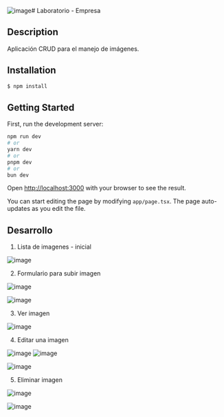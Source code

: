 ![image](https://github.com/user-attachments/assets/a1d09081-fab0-4fad-82d3-0334dc07b43d)# Laboratorio - Empresa

## Description

Aplicación CRUD para el manejo de imágenes.

## Installation

```bash
$ npm install
```

## Getting Started

First, run the development server:

```bash
npm run dev
# or
yarn dev
# or
pnpm dev
# or
bun dev
```

Open [http://localhost:3000](http://localhost:3000) with your browser to see the result.

You can start editing the page by modifying `app/page.tsx`. The page auto-updates as you edit the file.

## Desarrollo

1. Lista de imagenes - inicial

![image](https://github.com/user-attachments/assets/1391d62f-11c4-499e-8b11-1e426a827543)

2. Formulario para subir imagen

![image](https://github.com/user-attachments/assets/fdabe948-45ce-441e-999c-58a32f50805e)

![image](https://github.com/user-attachments/assets/35f98e4c-19cd-43d4-9a99-b81ee7804a62)

3. Ver imagen

![image](https://github.com/user-attachments/assets/a3271734-452a-4cd1-adb2-a1eaadbb3b44)

4. Editar una imagen

![image](https://github.com/user-attachments/assets/8b58f373-e92e-4a74-9d7e-1e95beb2ab91)
![image](https://github.com/user-attachments/assets/2e5af9e2-f322-4e35-a6b4-200850b4b047)

![image](https://github.com/user-attachments/assets/7847308d-a06c-4b43-9596-ae12a65e0c96)

5. Eliminar imagen

![image](https://github.com/user-attachments/assets/4ca9fed7-a061-45f8-99f3-14e32b60ca06)

![image](https://github.com/user-attachments/assets/e4081878-f934-4db2-9df6-9238399dfa70)

